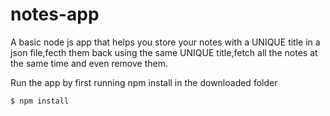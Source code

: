 # notes-app
A basic node js app that helps you store your notes with a UNIQUE title in a json file,fecth them back using the same UNIQUE title,fetch all the notes at the same time and even remove them.

Run the app by first running npm install in the downloaded folder

`$ npm install`
